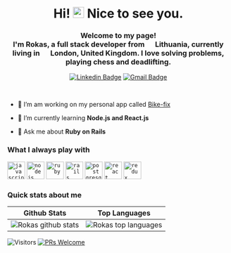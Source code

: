 <h1 align="center">Hi! <img src="https://media.giphy.com/media/hvRJCLFzcasrR4ia7z/giphy.gif" width="25px"> Nice to see you.</h1>
<h3 align="center">Welcome to my page! </br> I'm Rokas, a full stack developer from <img src="https://image.flaticon.com/icons/svg/197/197612.svg" width="16"/> <b>Lithuania</b>, currently living in <img src="https://image.flaticon.com/icons/svg/323/323329.svg" width="16"/> <b>London, United Kingdom</b>. I love solving problems, playing chess and deadlifting. </h3>

<div align="center">

  [![Linkedin Badge](https://img.shields.io/badge/-Rokas-blue?style=flat-square&logo=Linkedin&logoColor=white&link=https://www.linkedin.com/in/rokasaugunas/)](https://www.linkedin.com//in/rokasaugunas/)
  [![Gmail Badge](https://img.shields.io/badge/-augunasr@gmail.com-c14438?style=flat-square&logo=Gmail&logoColor=white&link=mailto:augunasr@gmail.com)](mailto:augunasr@gmail.com)
</div>
<br>

- 🔭 I’m am working on my personal app called [Bike-fix](http://www.Bikefix.site)

- 🌱 I’m currently learning **Node.js and React.js**

- 💬 Ask me about **Ruby on Rails**

<h3 align="left">What I always play with</h3>
<code><img src="https://cdn.jsdelivr.net/gh/devicons/devicon/icons/javascript/javascript-original.svg" alt="javascript" width="40" height="40"/></code>
<code><img src="https://cdn.jsdelivr.net/gh/devicons/devicon/icons/nodejs/nodejs-original.svg" alt="nodejs" width="40" height="40"/></code>
<code><img src="https://cdn.jsdelivr.net/gh/devicons/devicon/icons/ruby/ruby-original.svg" alt="ruby" width="40" height="40"/></code>
<code><img src="https://cdn.jsdelivr.net/gh/devicons/devicon/icons/rails/rails-plain.svg" alt="rails" width="40" height="40"/></code>
<code><img src="https://cdn.jsdelivr.net/gh/devicons/devicon/icons/postgresql/postgresql-original.svg" alt="postgresql" width="40" height="40"/></code>
<code><img src="https://cdn.jsdelivr.net/gh/devicons/devicon/icons/react/react-original.svg" alt="react" width="40" height="40"/></code>
<code><img src="https://cdn.jsdelivr.net/gh/devicons/devicon/icons/redux/redux-original.svg" alt="redux" width="40" height="40"> </code>

<h3 align="left">Quick stats about me</h3>

| Github Stats | Top Languages |
| --- | --- |
| ![Rokas github stats](https://github-readme-stats.vercel.app/api?username=augunasr&show_icons=true&title_color=f6c32c&icon_color=f6c32c&text_color=9f9f9f&bg_color=151515&count_private=true) | ![Rokas top languages](https://github-readme-stats.vercel.app/api/top-langs?username=augunasr&show_icons=true&title_color=f6c32c&icon_color=f6c32c&text_color=9f9f9f&bg_color=151515&count_private=true&layout=compact) |


![Visitors](https://visitor-badge.glitch.me/badge?page_id=augunasr.augunasr) [![PRs Welcome](https://img.shields.io/badge/PRs-welcome-brightgreen.svg?style=flat&logo=github)](https://github.com/augunasr) 
